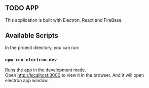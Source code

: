 ## TODO APP
This application is built with Electron, React and FireBase.

## Available Scripts

In the project directory, you can run:

### `npm run electron-dev`

Runs the app in the development mode.<br>
Open [http://localhost:3000](http://localhost:3000) to view it in the browser.
And It will open electron app window.


